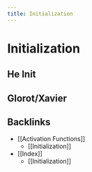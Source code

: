 ```yaml
---
title: Initialization
---
```


# Initialization

## He Init

## Glorot/Xavier







## Backlinks
* [[Activation Functions]]
	* [[Initialization]]
* [[Index]]
	* [[Initialization]]

